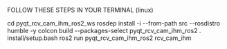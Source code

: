 FOLLOW THESE STEPS IN YOUR TERMINAL (linux)

cd pyqt_rcv_cam_ihm_ros2_ws
rosdep install -i --from-path src --rosdistro humble -y
colcon build --packages-select pyqt_rcv_cam_ihm_ros2
. install/setup.bash
ros2 run pyqt_rcv_cam_ihm_ros2 rcv_cam_ihm